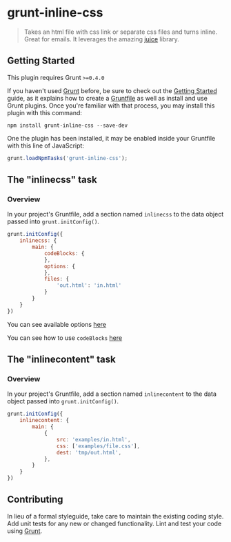 # grunt-inline-css

> Takes an html file with css link or separate css files and turns inline.
> Great for emails. It leverages the amazing
> [juice](https://github.com/LearnBoost/juice) library.

## Getting Started

This plugin requires Grunt `>=0.4.0`

If you haven't used [Grunt](http://gruntjs.com/) before, be sure to check out
the [Getting Started](http://gruntjs.com/getting-started) guide, as it explains
how to create a [Gruntfile](http://gruntjs.com/sample-gruntfile) as well as
install and use Grunt plugins. Once you're familiar with that process, you may
install this plugin with this command:

```shell
npm install grunt-inline-css --save-dev
```

One the plugin has been installed, it may be enabled inside your Gruntfile with
this line of JavaScript:

```js
grunt.loadNpmTasks('grunt-inline-css');
```

## The "inlinecss" task

### Overview

In your project's Gruntfile, add a section named `inlinecss` to the data object
passed into `grunt.initConfig()`.

```js
grunt.initConfig({
    inlinecss: {
        main: {
            codeBlocks: {
            },
            options: {
            },
            files: {
                'out.html': 'in.html'
            }
        }
    }
})
```

You can see available options
[here](https://github.com/Automattic/juice/tree/v4.1.0#options)

You can see how to use `codeBlocks`
[here](https://github.com/Automattic/juice/tree/v4.1.0#juicecodeblocks)

## The "inlinecontent" task

### Overview

In your project's Gruntfile, add a section named `inlinecontent` to the data object passed into `grunt.initConfig()`.

```js
grunt.initConfig({
    inlinecontent: {
        main: {
            {
                src: 'examples/in.html',
                css: ['examples/file.css'],
                dest: 'tmp/out.html',
            },
        }
    }
})
```

## Contributing

In lieu of a formal styleguide, take care to maintain the existing coding
style. Add unit tests for any new or changed functionality. Lint and test your
code using [Grunt](http://gruntjs.com/).
